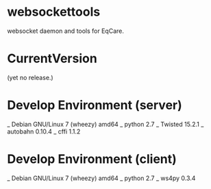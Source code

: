 # websockettools
websocket daemon and tools for EqCare.

# CurrentVersion
(yet no release.)

# Develop Environment (server)
_ Debian GNU/Linux 7 (wheezy) amd64
_ python 2.7
_ Twisted 15.2.1
_ autobahn 0.10.4
_ cffi 1.1.2

# Develop Environment (client)
_ Debian GNU/Linux 7 (wheezy) amd64
_ python 2.7
_ ws4py 0.3.4
